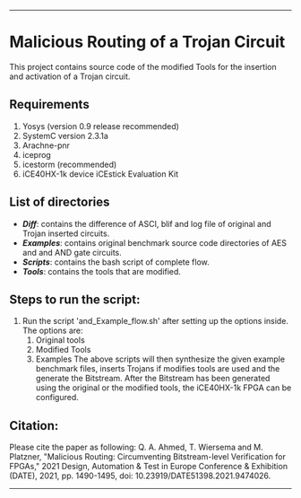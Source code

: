  
----------------------------
 
 
# Malicious Routing of a Trojan Circuit
This project contains source code of the modified Tools for the insertion and activation of a Trojan circuit. 
## **Requirements**
1. Yosys (version 0.9 release recommended)
1. SystemC version 2.3.1a
1. Arachne-pnr 
1. iceprog
1. icestorm (recommended)
1. iCE40HX-1k device iCEstick Evaluation Kit

## **List of directories**
- _**Diff**_: contains the difference of ASCI, blif and log file of original and Trojan inserted circuits.
- _**Examples**_: contains original benchmark source code directories of AES and and AND gate circuits.
- _**Scripts**_: contains the bash script of complete flow.
- _**Tools**_: contains the tools that are modified.

## **Steps to run the script:**
1. Run the script 'and_Example_flow.sh' after setting up the options inside. The options are:
    1. Original tools
    1. Modified Tools
    1. Examples
The above scripts will then synthesize the given example benchmark files, inserts Trojans if modifies tools are used and the generate the Bitstream. 
After the Bitstream has been generated using the original or the modified tools, the iCE40HX-1k FPGA can be configured. 
## **Citation:**
Please cite the paper as following:
Q. A. Ahmed, T. Wiersema and M. Platzner, "Malicious Routing: Circumventing Bitstream-level Verification for FPGAs," 2021 Design, Automation & Test in Europe Conference & Exhibition (DATE), 2021, pp. 1490-1495, doi: 10.23919/DATE51398.2021.9474026.
 

----